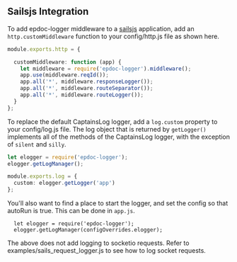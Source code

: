 ## Sailsjs Integration

To add epdoc-logger middleware to a [sailsjs](http://sailsjs.org) application, add an `http.customMiddleware` function
to your config/http.js file as shown here.

```typescript
module.exports.http = {

  customMiddleware: function (app) {
    let middleware = require('epdoc-logger').middleware();
    app.use(middleware.reqId());
    app.all('*', middleware.responseLogger());
    app.all('*', middleware.routeSeparator());
    app.all('*', middleware.routeLogger());
  }
};
```

To replace the default CaptainsLog logger, add a `log.custom` property to your config/log.js file.
The log object that is returned by `getLogger()` implements all of the methods of the CaptainsLog
logger, with the exception of `silent` and `silly`.

```typescript
let elogger = require('epdoc-logger');
elogger.getLogManager();

module.exports.log = {
  custom: elogger.getLogger('app')
};
```

You'll also want to find a place to start the logger, and set the config so that autoRun is true.
This can be done in `app.js`.

```javacript
  let elogger = require('epdoc-logger');
  elogger.getLogManager(configOverrides.elogger);
```

The above does not add logging to socketio requests. 
Refer to examples/sails_request_logger.js to see how to log socket requests.
